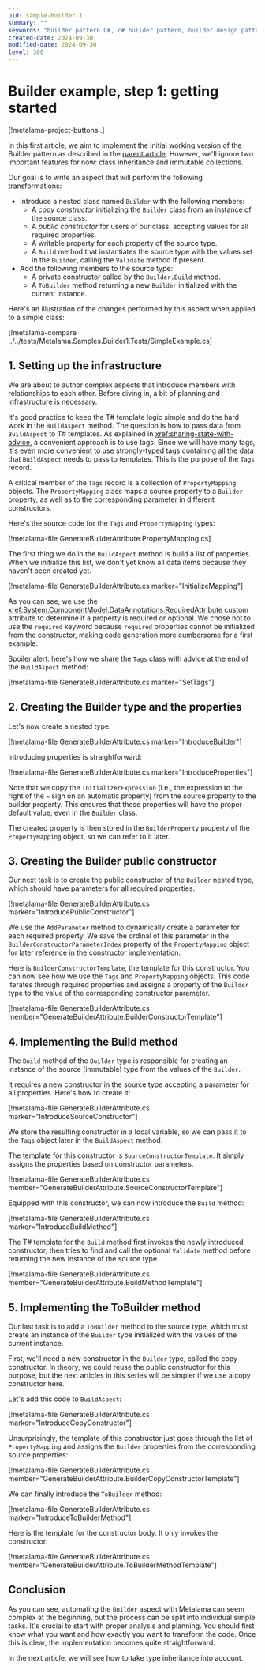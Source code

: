 ```yaml
---
uid: sample-builder-1
summary: ""
keywords: "builder pattern C#, c# builder pattern, builder design pattern C#"
created-date: 2024-09-30
modified-date: 2024-09-30
level: 300
---
```


# Builder example, step 1: getting started

[!metalama-project-buttons .]

In this first article, we aim to implement the initial working version of the Builder pattern as described in the [parent article](xref:sample-builder). However, we'll ignore two important features for now: class inheritance and immutable collections.

Our goal is to write an aspect that will perform the following transformations:

- Introduce a nested class named `Builder` with the following members:
    - A _copy constructor_ initializing the `Builder` class from an instance of the source class.
    - A _public constructor_ for users of our class, accepting values for all required properties.
    - A writable property for each property of the source type.
    - A `Build` method that instantiates the source type with the values set in the `Builder`, calling the `Validate` method if present.
- Add the following members to the source type:
    - A private constructor called by the `Builder.Build` method.
    - A `ToBuilder` method returning a new `Builder` initialized with the current instance.

Here's an illustration of the changes performed by this aspect when applied to a simple class:

[!metalama-compare ../../tests/Metalama.Samples.Builder1.Tests/SimpleExample.cs]

## 1. Setting up the infrastructure

We are about to author complex aspects that introduce members with relationships to each other. Before diving in, a bit of planning and infrastructure is necessary.

It's good practice to keep the T# template logic simple and do the hard work in the `BuildAspect` method. The question is how to pass data from `BuildAspect` to T# templates. As explained in <xref:sharing-state-with-advice>, a convenient approach is to use tags. Since we will have many tags, it's even more convenient to use strongly-typed tags containing all the data that `BuildAspect` needs to pass to templates. This is the purpose of the `Tags` record.

A critical member of the `Tags` record is a collection of `PropertyMapping` objects. The `PropertyMapping` class maps a source property to a `Builder` property, as well as to the corresponding parameter in different constructors.

Here's the source code for the `Tags` and `PropertyMapping` types:

[!metalama-file GenerateBuilderAttribute.PropertyMapping.cs]

The first thing we do in the `BuildAspect` method is build a list of properties. When we initialize this list, we don't yet know all data items because they haven't been created yet.

[!metalama-file GenerateBuilderAttribute.cs marker="InitializeMapping"]

As you can see, we use the <xref:System.ComponentModel.DataAnnotations.RequiredAttribute> custom attribute to determine if a property is required or optional. We chose not to use the `required` keyword because `required` properties cannot be initialized from the constructor, making code generation more cumbersome for a first example.

Spoiler alert: here's how we share the `Tags` class with advice at the end of the `BuildAspect` method:

[!metalama-file GenerateBuilderAttribute.cs marker="SetTags"]

## 2. Creating the Builder type and the properties

Let's now create a nested type.

[!metalama-file GenerateBuilderAttribute.cs marker="IntroduceBuilder"]

Introducing properties is straightforward:

[!metalama-file GenerateBuilderAttribute.cs marker="IntroduceProperties"]

Note that we copy the `InitializerExpression` (i.e., the expression to the right of the `=` sign on an automatic property) from the source property to the builder property. This ensures that these properties will have the proper default value, even in the `Builder` class.

The created property is then stored in the `BuilderProperty` property of the `PropertyMapping` object, so we can refer to it later.

## 3. Creating the Builder public constructor

Our next task is to create the public constructor of the `Builder` nested type, which should have parameters for all required properties.

[!metalama-file GenerateBuilderAttribute.cs marker="IntroducePublicConstructor"]

We use the `AddParameter` method to dynamically create a parameter for each required property. We save the ordinal of this parameter in the `BuilderConstructorParameterIndex` property of the `PropertyMapping` object for later reference in the constructor implementation.

Here is `BuilderConstructorTemplate`, the template for this constructor. You can now see how we use the `Tags` and `PropertyMapping` objects. This code iterates through required properties and assigns a property of the `Builder` type to the value of the corresponding constructor parameter.

[!metalama-file GenerateBuilderAttribute.cs member="GenerateBuilderAttribute.BuilderConstructorTemplate"]

## 4. Implementing the Build method

The `Build` method of the `Builder` type is responsible for creating an instance of the source (immutable) type from the values of the `Builder`.

It requires a new constructor in the source type accepting a parameter for all properties. Here's how to create it:

[!metalama-file GenerateBuilderAttribute.cs marker="IntroduceSourceConstructor"]

We store the resulting constructor in a local variable, so we can pass it to the `Tags` object later in the `BuildAspect` method.

The template for this constructor is `SourceConstructorTemplate`. It simply assigns the properties based on constructor parameters.

[!metalama-file GenerateBuilderAttribute.cs member="GenerateBuilderAttribute.SourceConstructorTemplate"]

Equipped with this constructor, we can now introduce the `Build` method:

[!metalama-file GenerateBuilderAttribute.cs marker="IntroduceBuildMethod"]

The T# template for the `Build` method first invokes the newly introduced constructor, then tries to find and call the optional `Validate` method before returning the new instance of the source type.

[!metalama-file GenerateBuilderAttribute.cs member="GenerateBuilderAttribute.BuildMethodTemplate"]

## 5. Implementing the ToBuilder method

Our last task is to add a `ToBuilder` method to the source type, which must create an instance of the `Builder` type initialized with the values of the current instance.

First, we'll need a new constructor in the `Builder` type, called the copy constructor. In theory, we could reuse the public constructor for this purpose, but the next articles in this series will be simpler if we use a copy constructor here.

Let's add this code to `BuildAspect`:

[!metalama-file GenerateBuilderAttribute.cs marker="IntroduceCopyConstructor"]

Unsurprisingly, the template of this constructor just goes through the list of `PropertyMapping` and assigns the `Builder` properties from the corresponding source properties:

[!metalama-file GenerateBuilderAttribute.cs member="GenerateBuilderAttribute.BuilderCopyConstructorTemplate"]

We can finally introduce the `ToBuilder` method:

[!metalama-file GenerateBuilderAttribute.cs marker="IntroduceToBuilderMethod"]

Here is the template for the constructor body. It only invokes the constructor.

[!metalama-file GenerateBuilderAttribute.cs member="GenerateBuilderAttribute.ToBuilderMethodTemplate"]

## Conclusion

As you can see, automating the `Builder` aspect with Metalama can seem complex at the beginning, but the process can be split into individual simple tasks. It's crucial to start with proper analysis and planning. You should first know what you want and how exactly you want to transform the code. Once this is clear, the implementation becomes quite straightforward.

In the next article, we will see how to take type inheritance into account.
